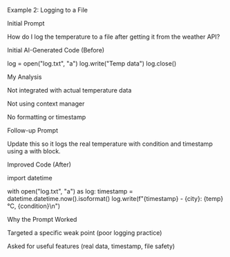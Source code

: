 Example 2: Logging to a File

Initial Prompt

How do I log the temperature to a file after getting it from the weather API?

Initial AI-Generated Code (Before)

log = open("log.txt", "a")
log.write("Temp data")
log.close()

My Analysis

Not integrated with actual temperature data

Not using context manager

No formatting or timestamp

Follow-up Prompt

Update this so it logs the real temperature with condition and timestamp using a with block.

Improved Code (After)

import datetime

with open("log.txt", "a") as log:
    timestamp = datetime.datetime.now().isoformat()
    log.write(f"{timestamp} - {city}: {temp}°C, {condition}\n")

Why the Prompt Worked

Targeted a specific weak point (poor logging practice)

Asked for useful features (real data, timestamp, file safety)

